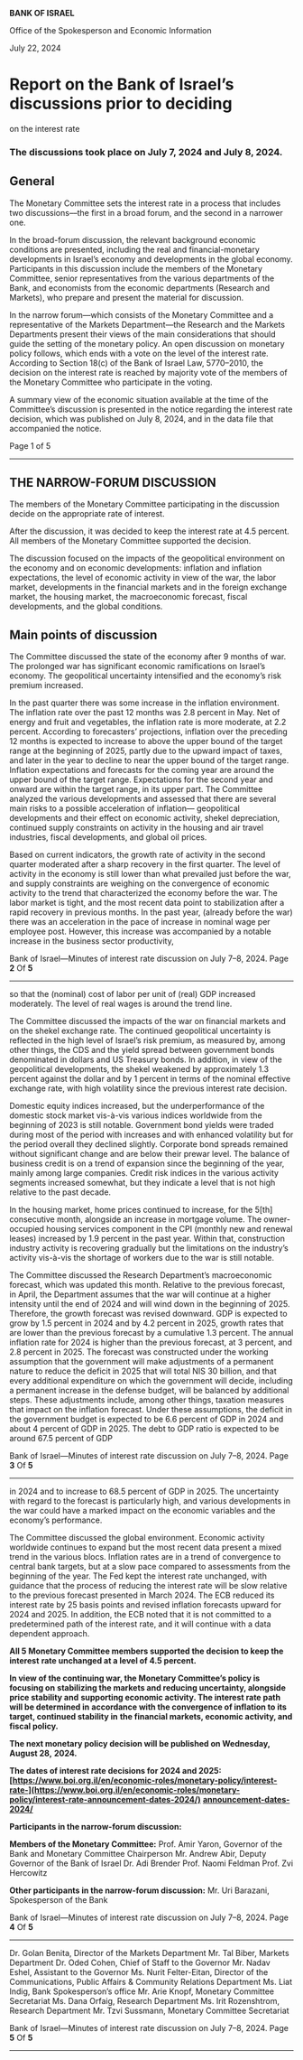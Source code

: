 **BANK OF ISRAEL**

Office of the Spokesperson and Economic Information

July 22, 2024

# Report on the Bank of Israel’s discussions prior to deciding
 on the interest rate

### The discussions took place on July 7, 2024 and July 8, 2024.

## General

The Monetary Committee sets the interest rate in a process that includes two
discussions––the first in a broad forum, and the second in a narrower one.

In the broad-forum discussion, the relevant background economic conditions are
presented, including the real and financial-monetary developments in Israel’s economy
and developments in the global economy. Participants in this discussion include the
members of the Monetary Committee, senior representatives from the various
departments of the Bank, and economists from the economic departments (Research
and Markets), who prepare and present the material for discussion.

In the narrow forum—which consists of the Monetary Committee and a representative
of the Markets Department—the Research and the Markets Departments present their
views of the main considerations that should guide the setting of the monetary policy.
An open discussion on monetary policy follows, which ends with a vote on the level of
the interest rate. According to Section 18(c) of the Bank of Israel Law, 5770–2010, the
decision on the interest rate is reached by majority vote of the members of the Monetary
Committee who participate in the voting.

A summary view of the economic situation available at the time of the Committee’s
discussion is presented in the notice regarding the interest rate decision, which was
published on July 8, 2024, and in the data file that accompanied the notice.

Page 1 of 5


-----

## THE NARROW-FORUM DISCUSSION

The members of the Monetary Committee participating in the discussion decide on the
appropriate rate of interest.

After the discussion, it was decided to keep the interest rate at 4.5 percent. All members
of the Monetary Committee supported the decision.

The discussion focused on the impacts of the geopolitical environment on the economy
and on economic developments: inflation and inflation expectations, the level of
economic activity in view of the war, the labor market, developments in the financial
markets and in the foreign exchange market, the housing market, the macroeconomic
forecast, fiscal developments, and the global conditions.

## Main points of discussion

The Committee discussed the state of the economy after 9 months of war. The
prolonged war has significant economic ramifications on Israel’s economy. The
geopolitical uncertainty intensified and the economy’s risk premium increased.

In the past quarter there was some increase in the inflation environment. The inflation
rate over the past 12 months was 2.8 percent in May. Net of energy and fruit and
vegetables, the inflation rate is more moderate, at 2.2 percent. According to forecasters’
projections, inflation over the preceding 12 months is expected to increase to above the
upper bound of the target range at the beginning of 2025, partly due to the upward
impact of taxes, and later in the year to decline to near the upper bound of the target
range. Inflation expectations and forecasts for the coming year are around the upper
bound of the target range. Expectations for the second year and onward are within the
target range, in its upper part. The Committee analyzed the various developments and
assessed that there are several main risks to a possible acceleration of inflation—
geopolitical developments and their effect on economic activity, shekel depreciation,
continued supply constraints on activity in the housing and air travel industries, fiscal
developments, and global oil prices.

Based on current indicators, the growth rate of activity in the second quarter moderated
after a sharp recovery in the first quarter. The level of activity in the economy is still
lower than what prevailed just before the war, and supply constraints are weighing on
the convergence of economic activity to the trend that characterized the economy before
the war. The labor market is tight, and the most recent data point to stabilization after a
rapid recovery in previous months. In the past year, (already before the war) there was
an acceleration in the pace of increase in nominal wage per employee post. However,
this increase was accompanied by a notable increase in the business sector productivity,

Bank of Israel—Minutes of interest rate discussion on July 7–8, 2024. Page **2** Of **5**


-----

so that the (nominal) cost of labor per unit of (real) GDP increased moderately. The
level of real wages is around the trend line.

The Committee discussed the impacts of the war on financial markets and on the shekel
exchange rate. The continued geopolitical uncertainty is reflected in the high level of
Israel’s risk premium, as measured by, among other things, the CDS and the yield
spread between government bonds denominated in dollars and US Treasury bonds. In
addition, in view of the geopolitical developments, the shekel weakened by
approximately 1.3 percent against the dollar and by 1 percent in terms of the nominal
effective exchange rate, with high volatility since the previous interest rate decision.

Domestic equity indices increased, but the underperformance of the domestic stock
market vis-à-vis various indices worldwide from the beginning of 2023 is still notable.
Government bond yields were traded during most of the period with increases and with
enhanced volatility but for the period overall they declined slightly. Corporate bond
spreads remained without significant change and are below their prewar level. The
balance of business credit is on a trend of expansion since the beginning of the year,
mainly among large companies. Credit risk indices in the various activity segments
increased somewhat, but they indicate a level that is not high relative to the past decade.

In the housing market, home prices continued to increase, for the 5[th] consecutive month,
alongside an increase in mortgage volume. The owner-occupied housing services
component in the CPI (monthly new and renewal leases) increased by 1.9 percent in the
past year. Within that, construction industry activity is recovering gradually but the
limitations on the industry’s activity vis-à-vis the shortage of workers due to the war is
still notable.

The Committee discussed the Research Department’s macroeconomic forecast, which
was updated this month. Relative to the previous forecast, in April, the Department
assumes that the war will continue at a higher intensity until the end of 2024 and will
wind down in the beginning of 2025. Therefore, the growth forecast was revised
downward. GDP is expected to grow by 1.5 percent in 2024 and by 4.2 percent in 2025,
growth rates that are lower than the previous forecast by a cumulative 1.3 percent. The
annual inflation rate for 2024 is higher than the previous forecast, at 3 percent, and 2.8
percent in 2025. The forecast was constructed under the working assumption that the
government will make adjustments of a permanent nature to reduce the deficit in 2025
that will total NIS 30 billion, and that every additional expenditure on which the
government will decide, including a permanent increase in the defense budget, will be
balanced by additional steps. These adjustments include, among other things, taxation
measures that impact on the inflation forecast. Under these assumptions, the deficit in
the government budget is expected to be 6.6 percent of GDP in 2024 and about 4 percent
of GDP in 2025. The debt to GDP ratio is expected to be around 67.5 percent of GDP

Bank of Israel—Minutes of interest rate discussion on July 7–8, 2024. Page **3** Of **5**


-----

in 2024 and to increase to 68.5 percent of GDP in 2025. The uncertainty with regard to
the forecast is particularly high, and various developments in the war could have a
marked impact on the economic variables and the economy’s performance.

The Committee discussed the global environment. Economic activity worldwide
continues to expand but the most recent data present a mixed trend in the various blocs.
Inflation rates are in a trend of convergence to central bank targets, but at a slow pace
compared to assessments from the beginning of the year. The Fed kept the interest rate
unchanged, with guidance that the process of reducing the interest rate will be slow
relative to the previous forecast presented in March 2024. The ECB reduced its interest
rate by 25 basis points and revised inflation forecasts upward for 2024 and 2025. In
addition, the ECB noted that it is not committed to a predetermined path of the interest
rate, and it will continue with a data dependent approach.

**All 5 Monetary Committee members supported the decision to keep the interest**
**rate unchanged at a level of 4.5 percent.**

**In view of the continuing war, the Monetary Committee’s policy is focusing on**
**stabilizing the markets and reducing uncertainty, alongside price stability and**
**supporting economic activity. The interest rate path will be determined in**
**accordance with the convergence of inflation to its target, continued stability in**
**the financial markets, economic activity, and fiscal policy.**

**The next monetary policy decision will be published on Wednesday, August 28,**
**2024.**

**The dates of interest rate decisions for 2024 and 2025:**
**[https://www.boi.org.il/en/economic-roles/monetary-policy/interest-rate-](https://www.boi.org.il/en/economic-roles/monetary-policy/interest-rate-announcement-dates-2024/)**
**[announcement-dates-2024/](https://www.boi.org.il/en/economic-roles/monetary-policy/interest-rate-announcement-dates-2024/)**

**Participants in the narrow-forum discussion:**

**Members of the Monetary Committee:**
Prof. Amir Yaron, Governor of the Bank and Monetary Committee Chairperson
Mr. Andrew Abir, Deputy Governor of the Bank of Israel
Dr. Adi Brender
Prof. Naomi Feldman
Prof. Zvi Hercowitz

**Other participants in the narrow-forum discussion:**
Mr. Uri Barazani, Spokesperson of the Bank

Bank of Israel—Minutes of interest rate discussion on July 7–8, 2024. Page **4** Of **5**


-----

Dr. Golan Benita, Director of the Markets Department
Mr. Tal Biber, Markets Department
Dr. Oded Cohen, Chief of Staff to the Governor
Mr. Nadav Eshel, Assistant to the Governor
Ms. Nurit Felter-Eitan, Director of the Communications, Public Affairs & Community
Relations Department
Ms. Liat Indig, Bank Spokesperson’s office
Mr. Arie Knopf, Monetary Committee Secretariat
Ms. Dana Orfaig, Research Department
Ms. Irit Rozenshtrom, Research Department
Mr. Tzvi Sussmann, Monetary Committee Secretariat

Bank of Israel—Minutes of interest rate discussion on July 7–8, 2024. Page **5** Of **5**


-----

